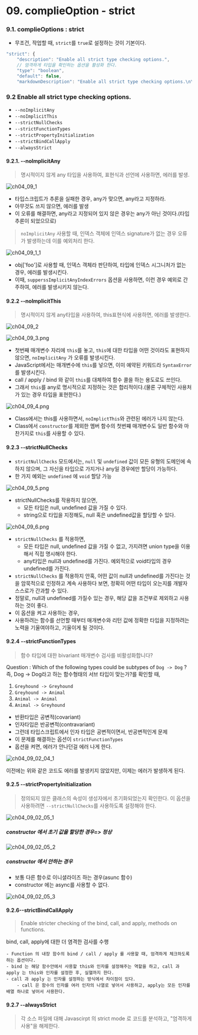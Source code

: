 # 09. complieOption - strict


### 9.1. complieOptions : strict

- 무조건, 작업할 때, `strict`를 `true`로 설정하는 것이 기본이다. 

```ts
"strict": {
    "description": "Enable all strict type checking options.",
    // 엄격하게 타입을 확인하는 옵션을 활성화 한다. 
    "type": "boolean",
    "default": false,
    "markdownDescription": "Enable all strict type checking options.\n\nSee more: https://www.typescriptlang.org/tsconfig#strict"

```

### 9.2 Enable all strict type checking options.

- `--noImplicitAny`
- `--noImplicitThis`
- `--strictNullChecks`
- `--strictFunctionTypes`
- `--strictPropertyInitialization`
- `--strictBindCallApply`
- `--alwaysStrict`

#### 9.2.1. --noImplicitAny

> 명시적이지 않게 any 타입을 사용하여, 표현식과 선언에 사용하면, 에러를 발생.

![ch04_09_1](https://github.com/ohtaekwon/TSC-Test/blob/master/img/ch04_09_1.png?raw=true)

- 타입스크립트가 추론을 실패한 경우, any가 맞으면, any라고 지정하라.
- 아무것도 쓰지 않으면, 에러를 발생
- 이 오류를 해결하면, any라고 지정되어 있지 않은 경우는 any가 아닌 것이다.(타입 추론이 되었으므로)

> `noImplicitAny` 사용할  때, 인덱스 객체에 인덱스 signature가 없는 경우 오류가 발생하는데 이를 예외처리 한다.

![ch04_09_1_1](https://github.com/ohtaekwon/TSC-Test/blob/master/img/ch04_09_1_1.png?raw=true)

- obj['foo']로 사용할 때, 인덱스 객체라 판단하여, 타입에 인덱스 시그니처가 없는 경우, 에러를 발생시킨다.
- 이때, `supperssImplicitAnyIndexErrors` 옵션을 사용하면, 이런 경우 예외로 간주하여, 에러를 발생시키지 않는다.


#### 9.2.2 --noImplicitThis

> 명시적이지 않게 any타입을 사용하여, this표현식에 사용하면, 에러를 발생한다.

![ch04_09_2](https://github.com/ohtaekwon/TSC-Test/blob/master/img/ch04_09_2.png?raw=true)

![ch04_09_3.png](https://github.com/ohtaekwon/TSC-Test/blob/master/img/ch04_09_3.png?raw=true)


- 첫번째 매개변수 자리에 `this`를 놓고, `this`에 대한 타입을 어떤 것이라도 표현하지 않으면, `noImplicitAny` 가 오류를 발생시킨다.
- JavaScript에서는 매개변수에 `this`를 넣으면, 이미 예약된 키워드라 `SyntaxError`를 발생시킨다.
- call / apply / bind 와 같이 `this`를 대체하여 함수 콜을 하는 용도로도 쓰인다.
- 그래서 `this`를 any로 명시적으로 지정하는 것은 합리적이다.(물론 구체적인 사용처가 있는 경우 타입을 표현한다.)


![ch04_09_4.png](https://github.com/ohtaekwon/TSC-Test/blob/master/img/ch04_09_4.png?raw=true)

- Class에서는 this를 사용하면서, `noImplictThis`와 관련된 에러가 나지 않는다.
- Class에서 `constructor`를 제외한 멤버 함수의 첫번쨰 매개변수도 일반 함수와 마찬가지로 `this`를 사용할 수 있다.


#### 9.2.3 --strictNullChecks

- `strictNullChecks` 모드에서는, `null` 및 `undefined` 값이 모든 유형의 도메인에 속하지 않으며, 그 자신을 타입으로 가지거나 any일 경우에만 할당이 가능하다.
- 한 가지 예외는 `undefined` 에 `void` 할당 가능

![ch04_09_5.png](https://github.com/ohtaekwon/TSC-Test/blob/master/img/ch04_09_5.png?raw=true)

- strictNullChecks를 작용하지 않으면,
    - 모든 타입은 null, undefined 값을 가질 수 있다.
    - string으로 타입을 지정해도, null 혹은 undefined값을 할당할 수 있다.

![ch04_09_6.png](https://github.com/ohtaekwon/TSC-Test/blob/master/img/ch04_09_6.png?raw=true)

- `strictNullChecks` 를 적용하면,
    - 모든 타입은 null, undefined 값을 가질 수 없고, 가지려면 union type을 이용해서 직접 명시해야 한다.
    - any타입은 null과 undefined를 가진다. 예외적으로 void타입의 경우 undefined를 가진다.
- `strictNullChecks` 를 적용하지 안혹, 어떤 값이 null과 undefined를 가진다는 것을 암묵적으로 인정하고 계속 사용하다 보면, 정확히 어떤 타입이 오는지를 개발자 스스로가 간과할 수 있다.
- 정말로, null과 undefined를 가질수 있는 경우, 해당 값을 조건부로 제외하고 사용하는 것이 좋다.
- 이 옵션을 켜고 사용하는 경우,
- 사용하려는 함수를 선언할 때부터 매개변수와 리턴 값에 정확한 타입을 지정하려는 노력을 기울여야하고, 기울이게 될 것이다.


#### 9.2.4 --strictFunctionTypes

> 함수 타입에 대한 bivariant 매개변수 검사를 비활성화합니다?

Question : Which of the following types could be subtypes of `Dog -> Dog` ?
즉, Dog -> Dog라고 하는 함수형태의 서브 타입이 맞는가?를 확인할 때,  
1. `Greyhound -> Greyhound`
2. `Greyhound -> Animal`
3. `Animal -> Animal`
4. `Animal -> Greyhound`


- 반환타입은 공변적(covariant)
- 인자타입은 반공변적(contravariant)
- 그런데 타입스크립트에서 인자 타입은 공변적이면서, 반공변적인게 문제
- 이 문제를 해결하는 옵션이 `strictFunctionTypes`
- 옵션을 켜면, 에러가 안나던걸 에러 나게 한다.

![ch04_09_02_04_1](https://github.com/ohtaekwon/TSC-Test/blob/master/img/ch04_09_02_04_1.png?raw=true)

이전에는 위와 같은 코드도 에러를 발생키지 않았지만, 이제는 에러가 발생하게 된다.


#### 9.2.5 --strictPropertyInitialization

> 정의되지 않은 클래스의 속성이 생성자에서 초기화되었는지 확인한다. 이 옵션을 사용하려면 `--strictNullChecks`를 사용하도록 설정해야 한다.

![ch04_09_02_05_1](https://github.com/ohtaekwon/TSC-Test/blob/master/img/ch04_09_02_05_1.png?raw=true)

##### constructor 에서 초기 값을 할당한 경우=> 정상

![ch04_09_02_05_2](https://github.com/ohtaekwon/TSC-Test/blob/master/img/ch04_09_02_05_2.png?raw=true)


##### constructor 에서 안하는 경우

- 보통 다른 함수로 이니셜라이즈 하는 경우(asunc 함수)
- constructor 에는 async를 사용할 수 없다.

![ch04_09_02_05_3](https://github.com/ohtaekwon/TSC-Test/blob/master/img/ch04_09_02_05_3.png?raw=true)

#### 9.2.6--strictBindCallApply

> Enable stricter checking of the bind, call, and apply, methods on functions.

bind, call, apply에 대한 더 염격한 검사를 수행

    - Function 의 내장 함수의 bind / call / apply 를 사용할 때, 엄격하게 체크하도록 하는 옵션이다.
    - bind 는 해당 함수안에서 사용할 this와 인자를 설정해주는 역할을 하고, call 과 apply 는 this와 인자를 설정한 후, 실핼까지 한다.
    - call 과 apply 는 인자를 설정하는 방식에서 차이점이 있다.
        - call 은 함수의 인자를 여러 인자의 나열로 넣어서 사용하고, apply는 모든 인자를 배열 하나로 넣어서 사용한다.


#### 9.2.7 --alwaysStrict

> 각 소스 파일에 대해 Javascirpt 의 strict mode 로 코드를 분석하고, "엄격하게 사용"을 해제한다.